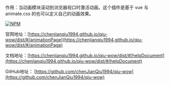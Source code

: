 作用：当动画模块滚动到浏览器视口时激活动画。这个插件是基于 vue 与 animate.css 的也可以定义自己的动画效果。

[![NPM](https://nodei.co/npm/qiu-wow.png)](https://nodei.co/npm/qiu-wow/)

官网地址：[https://chenjianqiu1994.github.io/qiu-wow/dist/#/animationPage](https://chenjianqiu1994.github.io/qiu-wow/dist/#/animationPage)

文档地址：[https://chenjianqiu1994.github.io/qiu-wow/dist/#/helpDocument](https://chenjianqiu1994.github.io/qiu-wow/dist/#/helpDocument)

GitHub地址： [https://github.com/chenJianQiu1994/qiu-wow](https://github.com/chenJianQiu1994/qiu-wow)
